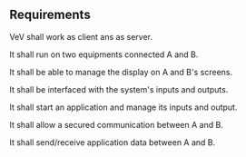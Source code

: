 Requirements
---

VeV shall work as client ans as server.

It shall run on two equipments connected A and B.

It shall be able to manage the display on A and B's screens.

It shall be interfaced with the system's inputs and outputs.

It shall start an application and manage its inputs and output.

It shall allow a secured communication between A and B.

It shall send/receive application data between A and B.

